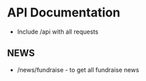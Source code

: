 # API Documentation

- Include /api with all requests

## NEWS

- /news/fundraise - to get all fundraise news
